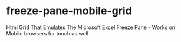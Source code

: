 freeze-pane-mobile-grid
=======================

Html Grid That Emulates The Microsoft Excel Freeze Pane - Works on Mobile browsers for touch as well
